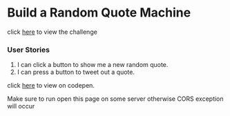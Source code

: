 # Build a Random Quote Machine
click [here](https://www.freecodecamp.com/challenges/build-a-random-quote-machine) to view the challenge

### User Stories
1. I can click a button to show me a new random quote.
2. I can press a button to tweet out a quote.

click [here](https://codepen.io/akshayveer/pen/jwBLgw) to view on codepen.

Make sure to run open this page on some server otherwise CORS exception will occur
